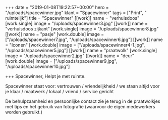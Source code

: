 +++
date = "2019-01-08T19:22:57+00:00"
hero = "/uploads/spacewinner.jpg"
klant = "Spacewinner"
tags = ["Print", " ruimtelijk"]
title = "Spacewinner"
[[work]]
name = "verhuisdoos"
[work.single]
image = "/uploads/spacewinner3.jpg"
[[work]]
name = "verhuisdoos zijkant"
[work.single]
image = "/uploads/spacewinner8.jpg"
[[work]]
name = "pasje"
[work.double]
image = ["/uploads/spacewinner7.jpg", "/uploads/spacewinner6.jpg"]
[[work]]
name = "Iconen"
[work.double]
image = ["/uploads/spacewinner4-1.jpg", "/uploads/spacewinner5.jpg"]
[[work]]
name = "praatwolk"
[work.single]
image = "/uploads/spacewinner2.jpg"
[[work]]
name = "deur"
[work.double]
image = ["/uploads/spacewinner9.jpg", "/uploads/spacewinner10.jpg"]

+++
Spacewinner, Helpt je met ruimte.

Spacewinner staat voor: vertrouwen / vriendelijkheid / we staan altijd voor je klaar / maatwerk / lokaal / vriend / service gericht

De behulpzaamheid en persoonlijke contact zie je terug in de praatwolkjes met tips en het gebruik van fotografie (waarvoor de eigen medewerkers worden gebruikt.)  